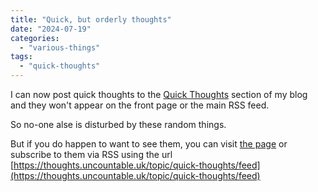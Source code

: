 ```yaml
---
title: "Quick, but orderly thoughts"
date: "2024-07-19"
categories: 
  - "various-things"
tags: 
  - "quick-thoughts"
---
```


I can now post quick thoughts to the [Quick Thoughts](https://thoughts.uncountable.uk/topic/quick-thoughts/) section of my blog and they won't appear on the front page or the main RSS feed.

So no-one alse is disturbed by these random things.

But if you do happen to want to see them, you can visit [the page](https://thoughts.uncountable.uk/topic/quick-thoughts) or subscribe to them via RSS using the url [https://thoughts.uncountable.uk/topic/quick-thoughts/feed](https://thoughts.uncountable.uk/topic/quick-thoughts/feed)
